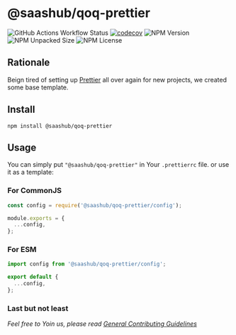 # @saashub/qoq-prettier

![GitHub Actions Workflow Status](https://img.shields.io/github/actions/workflow/status/saashub-it/qoq/main.yml) [![codecov](https://codecov.io/gh/saashub-it/qoq/graph/badge.svg?flag=prettier&token=PQ1XAQQ257)](https://codecov.io/gh/saashub-it/qoq/flags/prettier) ![NPM Version](https://img.shields.io/npm/v/%40saashub%2Fqoq-eslint-v9-ts-vitest)
![NPM Unpacked Size](https://img.shields.io/npm/unpacked-size/%40saashub%2Fqoq-eslint-v9-ts-vitest) ![NPM License](https://img.shields.io/npm/l/%40saashub%2Fqoq-eslint-v9-ts-vitest)

## Rationale

Beign tired of setting up [Prettier](https://www.npmjs.com/package/prettier) all over again for new projects, we created some base template.

## Install

    npm install @saashub/qoq-prettier

## Usage

You can simply put `"@saashub/qoq-prettier"` in Your `.prettierrc` file. or use it as a template:

### For CommonJS

```js
const config = require('@saashub/qoq-prettier/config');

module.exports = {
  ...config,
};
```

### For ESM

```js
import config from '@saashub/qoq-prettier/config';

export default {
  ...config,
};
```

### Last but not least

_Feel free to Yoin us, please read [General Contributing Guidelines](https://github.com/saashub-it/qoq/blob/master/.github/CONTRIBUTING.md)_